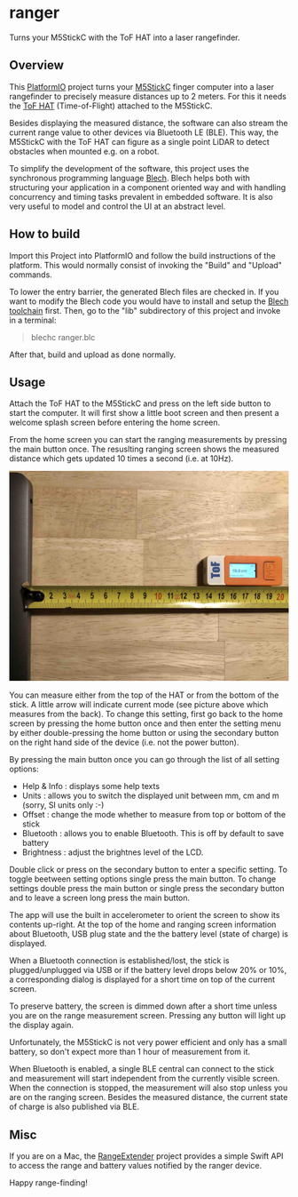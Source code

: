 # ranger

Turns your M5StickC with the ToF HAT into a laser rangefinder.

## Overview

This [PlatformIO](https://platformio.org) project turns your [M5StickC](https://docs.m5stack.com/en/core/m5stickc) finger computer into a 
laser rangefinder to precisely measure distances up to 2 meters. For this it
needs the [ToF HAT](https://shop.m5stack.com/collections/m5-hat/products/m5stickc-tof-hatvl53l0x) (Time-of-Flight) attached to the M5StickC.

Besides displaying the measured distance, the software can also stream the current range value to other devices via Bluetooth LE (BLE). This way, the M5StickC with the ToF HAT can
figure as a single point LiDAR to detect obstacles when mounted e.g. on a robot.

To simplify the development of the software, this project uses the synchronous programming language [Blech](https://www.blech-lang.org). Blech helps both with structuring your application in a component oriented way and with handling concurrency and timing tasks prevalent in embedded software. It is also very useful to model and control the UI at an abstract level.

## How to build

Import this Project into PlatformIO and follow the build instructions of the platform. This
would normally consist of invoking the "Build" and "Upload" commands.

To lower the entry barrier, the generated Blech files are checked in. If you want to modify
the Blech code you would have to install and setup the [Blech toolchain](https://www.blech-lang.org/docs/getting-started/blechc/) first. Then, go to the "lib" subdirectory of this project and invoke in a terminal:
> blechc ranger.blc

After that, build and upload as done normally.

## Usage

Attach the ToF HAT to the M5StickC and press on the left side button to start the computer.
It will first show a little boot screen and then present a welcome splash screen before entering the home screen.

From the home screen you can start the ranging measurements by pressing the main button once. The resuslting ranging screen shows the measured distance which gets updated 10 times a second (i.e. at 10Hz).

![](doc/ranger.jpg)

You can measure either from the top of the HAT or from the bottom of the stick. A little arrow will indicate current mode (see picture above which measures from the back). To change this
setting, first go back to the home screen by pressing the home button once and then enter
the setting menu by either double-pressing the home button or using the secondary button on the right hand side of the device (i.e. not the power button).

By pressing the main button once you can go through the list of all setting options:

- Help & Info : displays some help texts
- Units : allows you to switch the displayed unit between mm, cm and m (sorry, SI units only :-) 
- Offset : change the mode whether to measure from top or bottom of the stick
- Bluetooth : allows you to enable Bluetooth. This is off by default to save battery
- Brightness : adjust the brightnes level of the LCD.

Double click or press on the secondary button to enter a specific setting. To toggle beetween
setting options single press the main button. To change settings double press the main button or single press the secondary button and to leave a screen long press the main button.

The app will use the built in accelerometer to orient the screen to show its contents up-right. At the top of the home and ranging screen information about Bluetooth, USB plug state and the the battery level (state of charge) is displayed.

When a Bluetooth connection is established/lost, the stick is plugged/unplugged via USB or if the battery level drops below 20% or 10%, a corresponding dialog is displayed for a short time on top of the current screen.

To preserve battery, the screen is dimmed down after a short time unless you are on the range measurement screen. Pressing any button will light up the display again.

Unfortunately, the M5StickC is not very power efficient and only has a small battery, so don't expect more than 1 hour of measurement from it.

When Bluetooth is enabled, a single BLE central can connect to the stick and measurement will start independent from the currently visible screen. When the connection is stopped, the measurement will also stop unless you are on the ranging screen.
Besides the measured distance, the current state of charge is also published via BLE.

## Misc

If you are on a Mac, the [RangeExtender](https://github.com/frameworklabs/RangeExtender) project provides a simple Swift API to access the range and battery values notified by the ranger device.

Happy range-finding!
